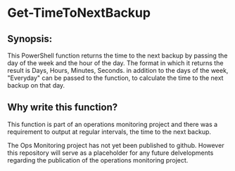 # Get-TimeToNextBackup

## Synopsis:

This PowerShell function returns the time to the next backup by passing the day of the week and the hour of the day.
The format in which it returns the result is Days, Hours, Minutes, Seconds. in addition to the days of the week,
"Everyday" can be passed to the function, to calculate the time to the next backup on that day.

## Why write this function?

This function is part of an operations monitoring project and there was a requirement to output at regular intervals, the
time to the next backup.

The Ops Monitoring project has not yet been published to github. However this repository will serve as a placeholder for any 
future delvelopments regarding the publication of the operations monitoring project.
